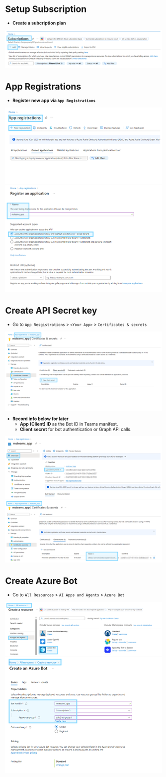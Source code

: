 # Setup Subscription
- **Create a subcription plan**

![image](./assets/3.PNG)

# App Registrations

- **Register new app via `App Registrations`**

![image](./assets/1.PNG)
![image](./assets/2.PNG)

# Create API Secret key
- Go to `App Resgistrations` > `<Your App>` > `Certificates & secrets`

![image](./assets/4.PNG)

- **Record info below for later**
    - **App (Client) ID** as the Bot ID in Teams manifest.
    - **Client secret** for bot authentication or Graph API calls.

![image](./assets/5.PNG)
![image](./assets/6.PNG)

# Create Azure Bot
- Go to `All Resources` > `AI Apps and Agents` > `Azure Bot`

![image](./assets/7.PNG)
![image](./assets/8.PNG)